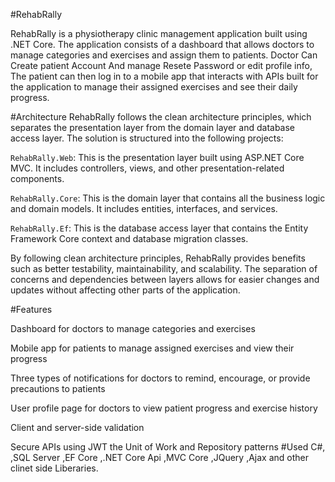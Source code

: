 #RehabRally

RehabRally is a physiotherapy clinic management application built using .NET Core.
 The application consists of a dashboard that allows doctors to manage categories and exercises and assign them to patients.
Doctor Can Create patient Account And manage Resete Password or edit profile info,
 The patient can then log in to a mobile app that interacts with APIs built for the application to manage their assigned exercises and see their daily progress.

#Architecture
RehabRally follows the clean architecture principles, which separates the presentation layer from the domain layer and database access layer. The solution is structured into the following projects:

`RehabRally.Web`: This is the presentation layer built using ASP.NET Core MVC. It includes controllers, views, and other presentation-related components.

`RehabRally.Core`: This is the domain layer that contains all the business logic and domain models. It includes entities, interfaces, and services.

`RehabRally.Ef`: This is the database access layer that contains the Entity Framework Core context and database migration classes.

By following clean architecture principles, RehabRally provides benefits such as better testability, maintainability, and scalability. The separation of concerns and dependencies between layers allows for easier changes and updates without affecting other parts of the application.

#Features

Dashboard for doctors to manage categories and exercises

Mobile app for patients to manage assigned exercises and view their progress

Three types of notifications for doctors to remind, encourage, or provide precautions to patients

User profile page for doctors to view patient progress and exercise history

Client and server-side validation

Secure APIs using JWT
 the Unit of Work and Repository patterns
#Used
C#,
,SQL Server
,EF Core 
,.NET Core Api
,MVC Core
,JQuery
,Ajax
and other clinet side Liberaries.

